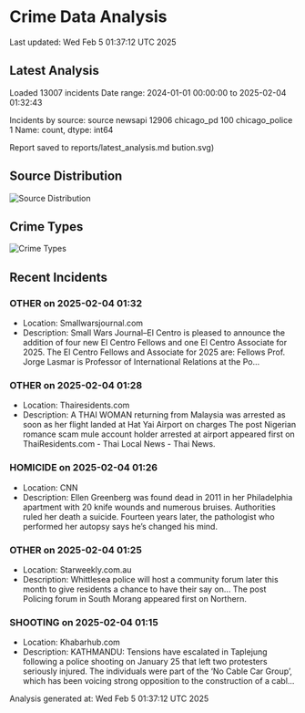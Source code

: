 # Crime Data Analysis
Last updated: Wed Feb  5 01:37:12 UTC 2025

## Latest Analysis

Loaded 13007 incidents
Date range: 2024-01-01 00:00:00 to 2025-02-04 01:32:43

Incidents by source:
source
newsapi           12906
chicago_pd          100
chicago_police        1
Name: count, dtype: int64

Report saved to reports/latest_analysis.md
bution.svg)

## Source Distribution
![Source Distribution](images/source_distribution.svg)

## Crime Types
![Crime Types](images/crime_types.svg)

## Recent Incidents

### OTHER on 2025-02-04 01:32
- Location: Smallwarsjournal.com
- Description: Small Wars Journal–El Centro is pleased to announce the addition of four new El Centro Fellows and one El Centro Associate for 2025. The El Centro Fellows and Associate for 2025 are: Fellows Prof. Jorge Lasmar is Professor of International Relations at the Po…


### OTHER on 2025-02-04 01:28
- Location: Thairesidents.com
- Description: A THAI WOMAN returning from Malaysia was arrested as soon as her flight landed at Hat Yai Airport on charges
The post Nigerian romance scam mule account holder arrested at airport appeared first on ThaiResidents.com - Thai Local News - Thai News.


### HOMICIDE on 2025-02-04 01:26
- Location: CNN
- Description: Ellen Greenberg was found dead in 2011 in her Philadelphia apartment with 20 knife wounds and numerous bruises. Authorities ruled her death a suicide. Fourteen years later, the pathologist who performed her autopsy says he’s changed his mind.


### OTHER on 2025-02-04 01:25
- Location: Starweekly.com.au
- Description: Whittlesea police will host a community forum later this month to give residents a chance to have their say on...
The post Policing forum in South Morang appeared first on Northern.


### SHOOTING on 2025-02-04 01:15
- Location: Khabarhub.com
- Description: KATHMANDU: Tensions have escalated in Taplejung following a police shooting on January 25 that left two protesters seriously injured. The individuals were part of the ‘No Cable Car Group’, which has been voicing strong opposition to the construction of a cabl…

Analysis generated at: Wed Feb  5 01:37:12 UTC 2025
